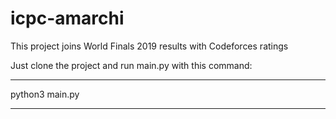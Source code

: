 # icpc-amarchi
This project joins World Finals 2019 results with Codeforces ratings

Just clone the project and run main.py with this command:

***
python3 main.py
***

